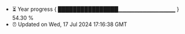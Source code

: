 - ⏳ Year progress { ████████████████▁▁▁▁▁▁▁▁▁▁▁▁▁▁ } 54.30 %
- ⏰ Updated on Wed, 17 Jul 2024 17:16:38 GMT

